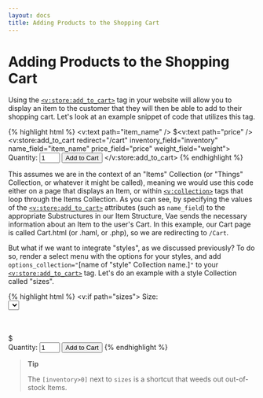 ```yaml
---
layout: docs
title: Adding Products to the Shopping Cart
---
```


# Adding Products to the Shopping Cart

Using the [`<v:store:add_to_cart>`](/v_store_add_to_cart/) tag in your
website will allow you to display an item to the customer that they will
then be able to add to their shopping cart. Let's look at an example
snippet of code that utilizes this tag.

{% highlight html %}
<v:text path="item_name" />
$<v:text path="price" />
<v:store:add_to_cart redirect="/cart" inventory_field="inventory" 
    name_field="item_name" price_field="price" weight_field="weight">
 Quantity:
 <input size="2" name="quantity" value="1" type="text" />
 <input type="submit" value="Add to Cart" />
</v:store:add_to_cart>
{% endhighlight %}

This assumes we are in the context of an "Items" Collection (or "Things"
Collection, or whatever it might be called), meaning we would use this
code either on a page that displays an Item, or within
[`<v:collection>`](/v_collection/) tags that loop through the Items
Collection. As you can see, by specifying the values of the
[`<v:store:add_to_cart>`](//) attributes (such as `name_field`) to the
appropriate Substructures in our Item Structure, Vae sends the necessary
information about an Item to the user's Cart. In this example, our Cart
page is called Cart.html (or .haml, or .php), so we are redirecting to
`/Cart`.

But what if we want to integrate "styles", as we discussed previously?
To do so, render a select menu with the options for your styles, and add
`options_collection="`\[name of "style" Collection name.\]`"` to your
[`<v:store:add_to_cart>`](/v_store_add_to_cart/) tag. Let's do an example
with a style Collection called "sizes".

{% highlight html %}
<v:if path="sizes">
Size:    
<select name="options">
 <v:collection path="sizes[inventory>0]">
  <option value="<v->"><v=size></option>
 </v:collection>
</select>
</v:if>
<v:text path="item_name" /><br>
 $<v:text path="price" /><br>
<v:store:add_to_cart redirect="/cart" inventory_field="inventory" options_collection="sizes" option_field="size" name_field="item_name" price_field="price" weight_field="weight">
 Quantity: <input size="2" name="quantity" value="1" type="text" />
 <input type="submit" value="Add to Cart" />
</v:store:add_to_cart>
{% endhighlight %}

> **Tip**
>
> The `[inventory>0]` next to `sizes` is a shortcut that weeds out
> out-of-stock Items.
